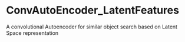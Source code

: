 # ConvAutoEncoder_LatentFeatures
A convolutional Autoencoder for similar object search based on Latent Space representation
